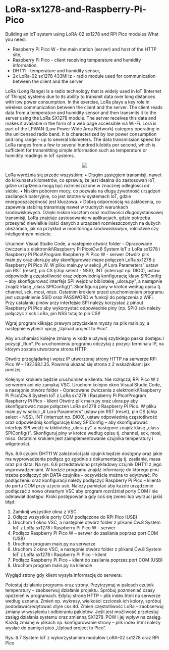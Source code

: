 # LoRa-sx1278-and-Raspberry-Pi-Pico

Building an IoT system using LoRA-02 sx1278 and RPi Pico modules
What you need:
- Raspberry Pi Pico W - the main station (server) and host of the HTTP site,
- Raspberry Pi Pico - client receiving temperature and humidity information, 
- DHT11 - temperature and humidity sensor,
- 2x LoRa-02 sx1278 433MHz - radio module used for communication between the client and the server

LoRa (Long Range) is a radio technology that is widely used in IoT (Internet of Things) systems due to its ability to transmit data over long distances with low power consumption. In the exercise, LoRa plays a key role in wireless communication between the client and the server. The client reads data from a temperature and humidity sensor and then transmits it to the server using the LoRa SX1278 module. The server receives this data and makes it available in the form of a web page accessible via Wi-Fi. 
Lora is part of the LPWAN (Low Power Wide Area Network) category operating 
in the unlicensed radio band. It is characterized by low power consumption and long range - up to several kilometers. The data transmission speed for LoRa ranges from a few to several hundred kilobits per second, which is sufficient for transmitting simple information such as temperature or humidity readings in IoT systems.

<p align="center">
  <img src="https://github.com/user-attachments/assets/3405cf24-dfea-46d8-a754-6094823ddef1">
</p>
 
LoRa wyróżnia się przede wszystkim:
•	Długim zasięgiem transmisji, nawet do kilkunastu kilometrów, co sprawia, że jest idealna do zastosowań IoT, gdzie urządzenia mogą być rozmieszczone w znacznej odległości od siebie.
•	Niskim poborem mocy, co pozwala na długą żywotność urządzeń zasilanych bateryjnie, co jest istotne w systemach IoT, gdzie energooszczędność jest kluczowa.
•	Dobrą odpornością na zakłócenia, co zapewnia stabilną transmisję nawet w trudnych warunkach środowiskowych.
Dzięki niskim kosztom oraz możliwości długodystansowej transmisji, LoRa znajduje zastosowanie w aplikacjach, gdzie potrzeba przesyłać niewielkie ilości danych z urządzeń rozmieszczonych na dużych obszarach, jak na przykład w monitoringu środowiskowym, rolnictwie czy inteligentnym mieście.


Uruchom Visual Studio Code, a następnie otwórz folder - Opracowane ćwiczenia z elektroniki\Raspberry Pi Pico\Ćw.8 System IoT z LoRa sx1278 i Raspberry Pi Pico\Program Raspberry Pi Pico W - serwer
Otwórz plik main.py oraz ulora.py aby skonfigurować mape połączeń LoRa sx1278 z Raspberry Pi Pico W. W pliku main.py w sekcji „# Lora Parameters” ustaw pin RST (reset), pin CS (chip select - NSS), INT (interrupt np. DIO0), ustaw odpowiednią częstotliwość oraz odpowiednią konfigurację klasy SPIConfig – aby skonfigurować interfejs SPI wejdź w bibliotekę „ulora.py”, a następnie znajdź klasę „class SPIConfig()”. Skonfiguruj piny w krotce według opisu tj. channel, sck, mosi, miso. Ostatnim krokiem przed uruchomieniem programu jest uzupełnienie SSID oraz PASSWORD w funkcji do połączenia z WiFi. Przy ustalaniu pinów przy interfejsie SPI należy korzystać z pinout Raspberry Pi Pico aby wykorzystać odpowiednie piny (np. SPI0 sck należy połączyć z sck LoRa, pin NSS tutaj to pin CS)!
 
Wgraj program klikając prawym przyciskiem myszy na plik main.py, a następnie wybierz opcję „Upload project to Pico”.
 
Aby uruchamiać kolejne zmiany w kodzie używaj szybkiego paska dostępu i pozycji „Run”.
Po uruchomieniu programu odczytaj z pozycji terminalu IP, na którym została utworzona strona HTTP.
 
Otwórz przeglądarkę i wpisz IP utworzonej strony HTTP na serwerze RPi Pico W – 192.168.1.35. Powinna ukazać się strona z 2 wskaźnikami jak poniżej:
 
Kolejnym krokiem będzie uruchomienie klienta. Nie rozłączaj RPi Pico W z serwerem ani nie zamykaj VSC. Uruchom kolejne okno Visual Studio Code, a następnie otwórz folder - Opracowane ćwiczenia z elektroniki\Raspberry Pi Pico\Ćw.8 System IoT z LoRa sx1278 i Raspberry Pi Pico\Program Raspberry Pi Pico - klient
Otwórz plik main.py oraz ulora.py aby skonfigurować mape połączeń LoRa sx1278 z Raspberry Pi Pico. W pliku main.py w sekcji „# Lora Parameters” ustaw pin RST (reset), pin CS (chip select - NSS), INT (interrupt np. DIO0), ustaw odpowiednią częstotliwość oraz odpowiednią konfigurację klasy SPIConfig – aby skonfigurować interfejs SPI wejdź w bibliotekę „ulora.py”, a następnie znajdź klasę „class SPIConfig()”. Skonfiguruj piny w krotce według opisu tj. channel, sck, mosi, miso. Ostatnim krokiem jest zaimplementowanie czujnika temperatury i wilgotności. 
 
Rys. 6.6 czujnik DHT11
W zależności jaki czujnik będzie dostępny oraz jakie ma wyprowadzenia podłącz go zgodnie z dokumentacją tj. zasilanie, masa oraz pin data. Na rys. 6.6 przedstawiono przykładowy czujnik DHT11 z jego wyprowadzeniami. W kodzie programu znajdź informację do którego pinu trzeba podłączyć pin DATA czujnika – oczywiście można to edytować.
Po podłączeniu oraz konfiguracji należy podłączyć Raspberry Pi Pico – klienta do portu COM przy użyciu usb. Należy pamiętać aby każde urządzenie podłączać z nowo otwartym VSC aby program rozróżniał porty COM i nie odmawiał dostępu.
Kroki postępowania gdy coś się zwiesi lub wyrzuci jakiś błąd:
1.	Zamknij wszystkie okna z VSC
2.	Odłącz wszystkie porty COM podłączone do RPi Pico (USB)
3.	Uruchom 1 okno VSC, a następnie otwórz folder z plikami Ćw.8 System IoT z LoRa sx1278 i Raspberry Pi Pico W – serwer
4.	Podłącz Raspberry Pi Pico W – serwer do zasilania poprzez port COM (USB)
5.	Uruchom program main.py na serwerze
6.	Uruchom 2 okno VSC, a następnie otwórz folder z plikami Ćw.8 System IoT z LoRa sx1278 i Raspberry Pi Pico – klient
7.	Podłącz Raspberry Pi Pico  – klient do zasilania poprzez port COM (USB)
8.	Uruchom program main.py na kliencie



Wygląd strony gdy klient wysyła informację do serwera:
 
Potestuj działanie programu oraz strony. Przytrzymaj w palcach czujnik temperatury – zaobserwuj działanie projektu. Spróbuj pozmieniać czasy opóźnień w programach. Edytuj stronę HTTP – plik index.html na serwerze według uznania. Zmień np. wykresy, wielkości czcionek ich kolory, spróbuj pododawać/edytować style css itd. Zmień częstotliwość LoRa – zaobserwuj zmiany w wysyłaniu i odbieraniu pakietów. Jeśli jest możliwość przetestuj zasięg działania systemu oraz zmienną SX1278_POW i jej wpływ na zasięg. Każdą zmianę w plikach np. konfigurowanie strony – plik index.html należy wysłać do pamięci pico „Upload project to Pico”.
 
Rys. 6.7 System IoT z wykorzystaniem modułów LoRA-02 sx1278 oraz RPi Pico
